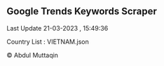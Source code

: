 

## Google Trends Keywords Scraper 
 
Last Update 21-03-2023 , 15:49:36

Country List :
VIETNAM.json



© Abdul Muttaqin 
